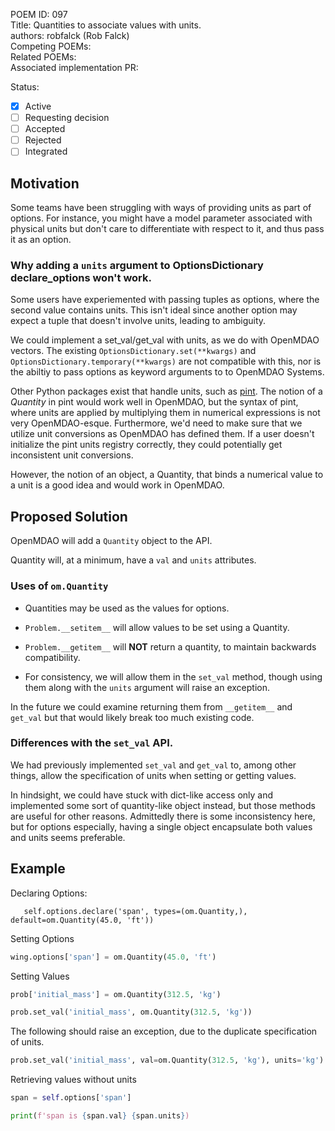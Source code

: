 POEM ID: 097  
Title: Quantities to associate values with units.  
authors: robfalck (Rob Falck)  
Competing POEMs:  
Related POEMs:  
Associated implementation PR:  

Status:

- [x] Active
- [ ] Requesting decision
- [ ] Accepted
- [ ] Rejected
- [ ] Integrated

## Motivation

Some teams have been struggling with ways of providing units as part of options.
For instance, you might have a model parameter associated with physical units but don't care to differentiate with respect to it, and thus pass it as an option.

### Why adding a `units` argument to OptionsDictionary declare_options won't work.

Some users have experiemented with passing tuples as options, where the second value contains units.
This isn't ideal since another option may expect a tuple that doesn't involve units, leading to ambiguity.

We could implement a set_val/get_val with units, as we do with OpenMDAO vectors.  The existing `OptionsDictionary.set(**kwargs)` and `OptionsDictionary.temporary(**kwargs)` are not compatible with this, nor is the abiltiy to pass options as keyword arguments to to OpenMDAO Systems.

Other Python packages exist that handle units, such as [pint](https://pypi.org/project/Pint/). The notion of a _Quantity_ in pint would work well in OpenMDAO, but the syntax of pint, where units are applied by multiplying them in numerical expressions is not very OpenMDAO-esque.  Furthermore, we'd need to make sure that we utilize unit conversions as OpenMDAO has defined them.  If a user doesn't initialize the pint units registry correctly, they could potentially get inconsistent unit conversions.

However, the notion of an object, a Quantity, that binds a numerical value to a unit is a good idea and would work in OpenMDAO.

## Proposed Solution

OpenMDAO will add a `Quantity` object to the API.

Quantity will, at a minimum, have a `val` and `units` attributes.

### Uses of `om.Quantity`

- Quantities may be used as the values for options.

- `Problem.__setitem__` will allow values to be set using a Quantity.

- `Problem.__getitem__` will **NOT** return a quantity, to maintain backwards compatibility.

- For consistency, we will allow them in the `set_val` method, though using them along with the `units` argument will raise an exception.

In the future we could examine returning them from `__getitem__` and `get_val` but that would likely break too much existing code.

### Differences with the `set_val` API.

We had previously implemented `set_val` and `get_val` to, among other things, allow the specification of units when setting or getting values.

In hindsight, we could have stuck with dict-like access only and implemented some sort of quantity-like object instead, but those methods are useful for other reasons. Admittedly there is some inconsistency here, but for options especially, having a single object encapsulate both values and units seems preferable.

## Example

Declaring Options:

```language=python
   self.options.declare('span', types=(om.Quantity,), default=om.Quantity(45.0, 'ft'))
```

Setting Options

```python
wing.options['span'] = om.Quantity(45.0, 'ft')
```

Setting Values

```python
prob['initial_mass'] = om.Quantity(312.5, 'kg')
```

```python
prob.set_val('initial_mass', om.Quantity(312.5, 'kg'))
```

The following should raise an exception, due to the duplicate specification of units.

```python
prob.set_val('initial_mass', val=om.Quantity(312.5, 'kg'), units='kg')
```

Retrieving values without units

```python
span = self.options['span']

print(f'span is {span.val} {span.units})
```